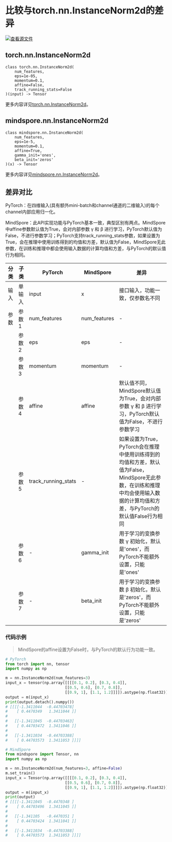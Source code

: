 # 比较与torch.nn.InstanceNorm2d的差异

[![查看源文件](https://mindspore-website.obs.cn-north-4.myhuaweicloud.com/website-images/r2.3.0/resource/_static/logo_source.svg)](https://gitee.com/mindspore/docs/blob/r2.3.0/docs/mindspore/source_zh_cn/note/api_mapping/pytorch_diff/InstanceNorm2d.md)

## torch.nn.InstanceNorm2d

```text
class torch.nn.InstanceNorm2d(
    num_features,
    eps=1e-05,
    momentum=0.1,
    affine=False,
    track_running_stats=False
)(input) -> Tensor
```

更多内容详见[torch.nn.InstanceNorm2d](https://pytorch.org/docs/1.8.1/generated/torch.nn.InstanceNorm2d.html)。

## mindspore.nn.InstanceNorm2d

```text
class mindspore.nn.InstanceNorm2d(
    num_features,
    eps=1e-5,
    momentum=0.1,
    affine=True,
    gamma_init='ones',
    beta_init='zeros'
)(x) -> Tensor
```

更多内容详见[mindspore.nn.InstanceNorm2d](https://www.mindspore.cn/docs/zh-CN/r2.3.0/api_python/nn/mindspore.nn.InstanceNorm2d.html)。

## 差异对比

PyTorch：在四维输入(具有额外mini-batch和channel通道的二维输入)的每个channel内部应用归一化。

MindSpore：此API实现功能与PyTorch基本一致，典型区别有两点。MindSpore中affine参数默认值为True，会对内部参数 γ 和 β 进行学习，PyTorch默认值为False，不进行参数学习；PyTorch支持track_running_stats参数，如果设置为True，会在推理中使用训练得到的均值和方差，默认值为False，MindSpore无此参数，在训练和推理中都会使用输入数据的计算均值和方差，与PyTorch的默认值行为相同。

| 分类 | 子类 |PyTorch | MindSpore | 差异 |
| --- | --- | --- | --- |---|
| 输入 | 单输入 | input | x | 接口输入，功能一致，仅参数名不同 |
| 参数 | 参数1 | num_features | num_features | - |
| | 参数2 | eps | eps | - |
| | 参数3 | momentum | momentum | - |
| | 参数4 | affine | affine | 默认值不同，MindSpore默认值为True，会对内部参数 γ 和 β 进行学习，PyTorch默认值为False，不进行参数学习 |
| | 参数5 | track_running_stats | - | 如果设置为True，PyTorch会在推理中使用训练得到的均值和方差，默认值为False，MindSpore无此参数，在训练和推理中均会使用输入数据的计算均值和方差，与PyTorch的默认值False行为相同 |
| | 参数6 | - | gamma_init | 用于学习的变换参数 γ 初始化，默认是'ones'，而PyTorch不能额外设置，只能是'ones'|
| | 参数7 | - | beta_init |用于学习的变换参数 β 初始化，默认是'zeros'，而PyTorch不能额外设置，只能是'zeros' |

### 代码示例

> MindSpore的affine设置为False时，与PyTorch的默认行为功能一致。

```python
# PyTorch
from torch import nn, tensor
import numpy as np

m = nn.InstanceNorm2d(num_features=3)
input_x = tensor(np.array([[[[0.1, 0.2], [0.3, 0.4]],
                          [[0.5, 0.6], [0.7, 0.8]],
                          [[0.9, 1], [1.1, 1.2]]]]).astype(np.float32))
output = m(input_x)
print(output.detach().numpy())
# [[[[-1.3411044  -0.44703478]
#    [ 0.4470349   1.3411044 ]]
#
#   [[-1.3411045  -0.44703463]
#    [ 0.44703472  1.3411046 ]]
#
#   [[-1.3411034  -0.44703388]
#    [ 0.44703573  1.3411053 ]]]]

# MindSpore
from mindspore import Tensor, nn
import numpy as np

m = nn.InstanceNorm2d(num_features=3, affine=False)
m.set_train()
input_x = Tensor(np.array([[[[0.1, 0.2], [0.3, 0.4]],
                          [[0.5, 0.6], [0.7, 0.8]],
                          [[0.9, 1], [1.1, 1.2]]]]).astype(np.float32))
output = m(input_x)
print(output)
# [[[[-1.3411045  -0.4470348 ]
#    [ 0.44703496  1.3411045 ]]
#
#   [[-1.341105   -0.4470351 ]
#    [ 0.44703424  1.3411041 ]]
#
#   [[-1.3411034  -0.44703388]
#    [ 0.44703573  1.3411053 ]]]]
```
